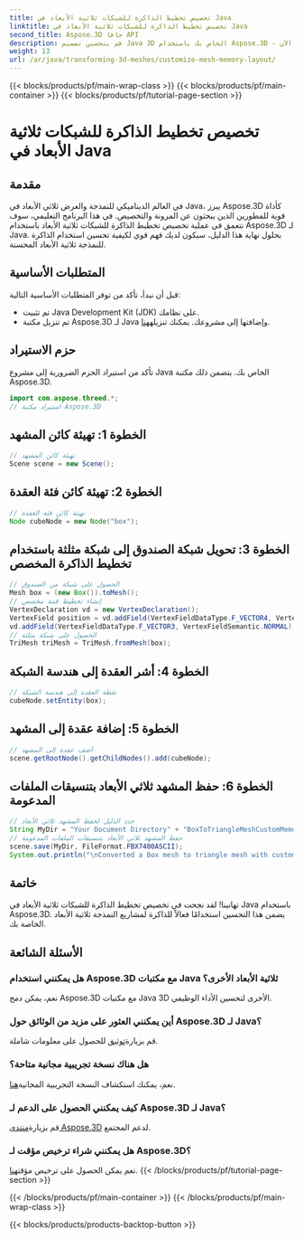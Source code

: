 ```yaml
---
title: تخصيص تخطيط الذاكرة للشبكات ثلاثية الأبعاد في Java
linktitle: تخصيص تخطيط الذاكرة للشبكات ثلاثية الأبعاد في Java
second_title: Aspose.3D جافا API
description: قم بتحسين تصميم Java 3D الخاص بك باستخدام Aspose.3D - قم بتخصيص تخطيط الذاكرة للحصول على الأداء الأمثل. اتبع دليلنا خطوة بخطوة الآن!
weight: 13
url: /ar/java/transforming-3d-meshes/customize-mesh-memory-layout/
---
```


{{< blocks/products/pf/main-wrap-class >}}
{{< blocks/products/pf/main-container >}}
{{< blocks/products/pf/tutorial-page-section >}}

# تخصيص تخطيط الذاكرة للشبكات ثلاثية الأبعاد في Java

## مقدمة
في العالم الديناميكي للنمذجة والعرض ثلاثي الأبعاد في Java، يبرز Aspose.3D كأداة قوية للمطورين الذين يبحثون عن المرونة والتخصيص. في هذا البرنامج التعليمي، سوف نتعمق في عملية تخصيص تخطيط الذاكرة للشبكات ثلاثية الأبعاد باستخدام Aspose.3D لـ Java. بحلول نهاية هذا الدليل، سيكون لديك فهم قوي لكيفية تحسين استخدام الذاكرة للنمذجة ثلاثية الأبعاد المحسنة.
## المتطلبات الأساسية
قبل أن نبدأ، تأكد من توفر المتطلبات الأساسية التالية:
- تم تثبيت Java Development Kit (JDK) على نظامك.
-  تم تنزيل مكتبة Aspose.3D لـ Java وإضافتها إلى مشروعك. يمكنك تنزيله[هنا](https://releases.aspose.com/3d/java/).
## حزم الاستيراد
تأكد من استيراد الحزم الضرورية إلى مشروع Java الخاص بك. يتضمن ذلك مكتبة Aspose.3D.
```java
import com.aspose.threed.*;
// استيراد مكتبة Aspose.3D
```
## الخطوة 1: تهيئة كائن المشهد
```java
// تهيئة كائن المشهد
Scene scene = new Scene();
```
## الخطوة 2: تهيئة كائن فئة العقدة
```java
// تهيئة كائن فئة العقدة
Node cubeNode = new Node("box");
```
## الخطوة 3: تحويل شبكة الصندوق إلى شبكة مثلثة باستخدام تخطيط الذاكرة المخصص
```java
// الحصول على شبكة من الصندوق
Mesh box = (new Box()).toMesh();
// إنشاء تخطيط قمة مخصص
VertexDeclaration vd = new VertexDeclaration();
VertexField position = vd.addField(VertexFieldDataType.F_VECTOR4, VertexFieldSemantic.POSITION);
vd.addField(VertexFieldDataType.F_VECTOR3, VertexFieldSemantic.NORMAL);
// الحصول على شبكة مثلثة
TriMesh triMesh = TriMesh.fromMesh(box);
```
## الخطوة 4: أشر العقدة إلى هندسة الشبكة
```java
// نقطة العقدة إلى هندسة الشبكة
cubeNode.setEntity(box);
```
## الخطوة 5: إضافة عقدة إلى المشهد
```java
// أضف عقدة إلى المشهد
scene.getRootNode().getChildNodes().add(cubeNode);
```
## الخطوة 6: حفظ المشهد ثلاثي الأبعاد بتنسيقات الملفات المدعومة
```java
// حدد الدليل لحفظ المشهد ثلاثي الأبعاد
String MyDir = "Your Document Directory" + "BoxToTriangleMeshCustomMemoryLayoutScene.fbx";
// حفظ المشهد ثلاثي الأبعاد بتنسيقات الملفات المدعومة
scene.save(MyDir, FileFormat.FBX7400ASCII);
System.out.println("\nConverted a Box mesh to triangle mesh with custom memory layout of the vertex successfully.\nFile saved at " + MyDir);
```
## خاتمة
تهانينا! لقد نجحت في تخصيص تخطيط الذاكرة للشبكات ثلاثية الأبعاد في Java باستخدام Aspose.3D. يضمن هذا التحسين استخدامًا فعالاً للذاكرة لمشاريع النمذجة ثلاثية الأبعاد الخاصة بك.
## الأسئلة الشائعة
### هل يمكنني استخدام Aspose.3D مع مكتبات Java ثلاثية الأبعاد الأخرى؟
نعم، يمكن دمج Aspose.3D مع مكتبات Java 3D الأخرى لتحسين الأداء الوظيفي.
### أين يمكنني العثور على مزيد من الوثائق حول Aspose.3D لـ Java؟
 قم بزيارة[توثيق](https://reference.aspose.com/3d/java/) للحصول على معلومات شاملة.
### هل هناك نسخة تجريبية مجانية متاحة؟
 نعم، يمكنك استكشاف النسخة التجريبية المجانية[هنا](https://releases.aspose.com/).
### كيف يمكنني الحصول على الدعم لـ Aspose.3D لـ Java؟
 قم بزيارة[منتدى Aspose.3D](https://forum.aspose.com/c/3d/18) لدعم المجتمع.
### هل يمكنني شراء ترخيص مؤقت لـ Aspose.3D؟
 نعم يمكن الحصول على ترخيص مؤقت[هنا](https://purchase.aspose.com/temporary-license/).
{{< /blocks/products/pf/tutorial-page-section >}}

{{< /blocks/products/pf/main-container >}}
{{< /blocks/products/pf/main-wrap-class >}}

{{< blocks/products/products-backtop-button >}}
